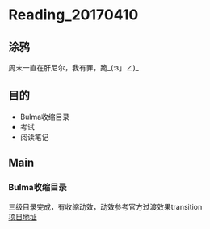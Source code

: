 # Reading_20170410
## 涂鸦
周末一直在肝尼尔，我有罪，跪_(:з」∠)_
## 目的
- Bulma收缩目录
- 考试
- 阅读笔记

## Main
### Bulma收缩目录

三级目录完成，有收缩动效，动效参考官方过渡效果transition<br>
[项目地址](https://github.com/gitNYB/Menu_vue)
